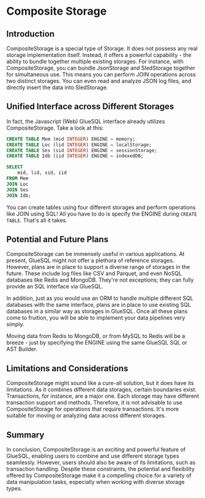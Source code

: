 # Composite Storage

## Introduction

CompositeStorage is a special type of Storage. It does not possess any real storage implementation itself. Instead, it offers a powerful capability - the ability to bundle together multiple existing storages. For instance, with CompositeStorage, you can bundle JsonStorage and SledStorage together for simultaneous use. This means you can perform JOIN operations across two distinct storages. You can even read and analyze JSON log files, and directly insert the data into SledStorage.

## Unified Interface across Different Storages

In fact, the Javascript (Web) GlueSQL interface already utilizes CompositeStorage. Take a look at this:

```sql
CREATE TABLE Mem (mid INTEGER) ENGINE = memory;
CREATE TABLE Loc (lid INTEGER) ENGINE = localStorage;
CREATE TABLE Ses (sid INTEGER) ENGINE = sessionStorage;
CREATE TABLE Idb (iid INTEGER) ENGINE = indexedDB;

SELECT
    mid, lid, sid, iid 
FROM Mem
JOIN Loc
JOIN Ses
JOIN Idb;
```

You can create tables using four different storages and perform operations like JOIN using SQL! All you have to do is specify the ENGINE during `CREATE TABLE`. That's all it takes.

## Potential and Future Plans

CompositeStorage can be immensely useful in various applications. At present, GlueSQL might not offer a plethora of reference storages. However, plans are in place to support a diverse range of storages in the future. These include log files like CSV and Parquet, and even NoSQL databases like Redis and MongoDB. They're not exceptions; they can fully provide an SQL interface via GlueSQL.

In addition, just as you would use an ORM to handle multiple different SQL databases with the same interface, plans are in place to use existing SQL databases in a similar way as storages in GlueSQL. Once all these plans come to fruition, you will be able to implement your data pipelines very simply.

Moving data from Redis to MongoDB, or from MySQL to Redis will be a breeze - just by specifying the ENGINE using the same GlueSQL SQL or AST Builder.

## Limitations and Considerations

CompositeStorage might sound like a cure-all solution, but it does have its limitations. As it combines different data storages, certain boundaries exist. Transactions, for instance, are a major one. Each storage may have different transaction support and methods. Therefore, it is not advisable to use CompositeStorage for operations that require transactions. It's more suitable for moving or analyzing data across different storages.

## Summary

In conclusion, CompositeStorage is an exciting and powerful feature of GlueSQL, enabling users to combine and use different storage types seamlessly. However, users should also be aware of its limitations, such as transaction handling. Despite these constraints, the potential and flexibility offered by CompositeStorage make it a compelling choice for a variety of data manipulation tasks, especially when working with diverse storage types.

